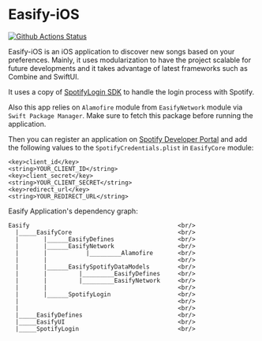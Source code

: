 # Easify-iOS

[![Github Actions Status](https://github.com/s/Easify-iOS/workflows/CI/badge.svg)](https://github.com/s/Easify-iOS/actions)

Easify-iOS is an iOS application to discover new songs based on your preferences. Mainly, it uses modularization to have the project scalable for future developments and it takes advantage of latest frameworks such as Combine and SwiftUI.

It uses a copy of [SpotifyLogin SDK](https://github.com/spotify/SpotifyLogin) to handle the login process with Spotify. 

Also this app relies on `Alamofire` module from `EasifyNetwork` module via `Swift Package Manager`. Make sure to fetch this package before running the application. 

Then you can register an application on [Spotify Developer Portal](https://developer.spotify.com/dashboard/applications) and add the following values to the `SpotifyCredentials.plist` in `EasifyCore` module:

```
<key>client_id</key>
<string>YOUR_CLIENT_ID</string>
<key>client_secret</key>
<string>YOUR_CLIENT_SECRET</string>
<key>redirect_url</key>
<string>YOUR_REDIRECT_URL</string>
```

Easify Application's dependency graph:
```
Easify 									        <br/>
  |_____EasifyCore 								<br/>
  |       |______EasifyDefines 					<br/>
  |       |______EasifyNetwork 					<br/>
  |		  |           |_________Alamofire	    <br/>
  |		  | 									<br/>
  |		  |______EasifySpotifyDataModels		<br/>
  |		  |			|_________EasifyDefines		<br/>
  |		  |			|_________EasifyNetwork		<br/>
  |       |										<br/>
  |       |______SpotifyLogin					<br/>
  |			                                    <br/>
  |                                             <br/>
  |_____EasifyDefines 							<br/>
  |_____EasifyUI  								<br/>
  |_____SpotifyLogin 							<br/>
```
